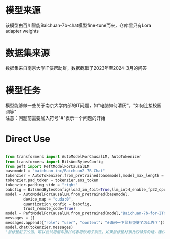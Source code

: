 # 模型来源
该模型由百川智能Baichuan-7b-chat模型fine-tune而来，仓库里只有Lora adapter weights

# 数据集来源
数据集来自南京大学IT侠帮助群，数据截取了2023年至2024-3月的问答  

# 模型任务
模型能够做一些关于南京大学内部的IT问题，如"电脑如何清灰"，"如何连接校园网等"  
注意：问题前需要加入符号"#"表示一个问题的开始  

# Direct Use

```Python

from transformers import AutoModelForCausalLM, AutoTokenizer
from transformers import BitsAndBytesConfig
from peft import PeftModelForCausalLM
basemodel = "baichuan-inc/Baichuan2-7B-Chat"
tokenzier = AutoTokenizer.from_pretrained(basemodel,model_max_length = 512,trust_remote_code=True)
tokenzier.pad_token = tokenzier.eos_token
tokenzier.padding_side = "right"
babcfig = BitsAndBytesConfig(load_in_4bit=True,llm_int4_enable_fp32_cpu_offload=True)
model = AutoModelForCausalLM.from_pretrained(basemodel,
        device_map = "cuda:0",
        quantization_config = babcfig,
        trust_remote_code=True)
model = PeftModelForCausalLM.from_pretrained(model,"Baichuan-7b-for-ITxia-chat-help")
messages = []
messages.append({"role": "user", "content": "#请问一下鼠标垫脏了怎么办？"})
model.chat(tokenzier,messages)
'鼠标垫脏了的话，可以尝试用湿布擦拭或者用软刷子刷洗。如果鼠标垫材质比较特殊的话，建议先查阅一下说明书或官方说明，看看是否有特定的清洁方法。如果是可拆卸的鼠标垫，可以先拆开来清洗，然后再按照原样组装回去。...'

```
